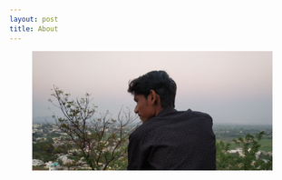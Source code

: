 ```yaml
---
layout: post
title: About
---
```


<figure>
  <img alt="Christopher Hitchens" src="/img/about.jpg" />
</figure>
